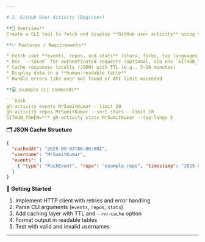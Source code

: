 ```yaml
---

# 2. GitHub User Activity (Beginner)

**🎯 Overview**
Create a CLI tool to fetch and display **GitHub user activity** using the GitHub API. Supports caching to avoid repeated API calls.

**✅ Features / Requirements**

* Fetch user **events, repos, and stats** (stars, forks, top languages)
* Use `--token` for authenticated requests (optional, via env `GITHUB_TOKEN`)
* Cache responses locally (JSON) with TTL (e.g., 5–10 minutes)
* Display data in a **human-readable table**
* Handle errors like user not found or API limit exceeded

**💻 Example CLI Commands**

```bash
gh-activity events MrSumitKumar --limit 20
gh-activity repos MrSumitKumar --sort stars --limit 10
GITHUB_TOKEN=*** gh-activity stats MrSumitKumar --top-langs 5
```

**🗂️ JSON Cache Structure**

```json
{
  "cachedAt": "2025-09-03T06:00:00Z",
  "username": "MrSumitKumar",
  "events": [
    { "type": "PushEvent", "repo": "example-repo", "timestamp": "2025-09-03T06:00:00Z" }
  ]
}
```

**🚀 Getting Started**

1. Implement HTTP client with retries and error handling
2. Parse CLI arguments (`events`, `repos`, `stats`)
3. Add caching layer with TTL and `--no-cache` option
4. Format output in readable tables
5. Test with valid and invalid usernames

---
```

